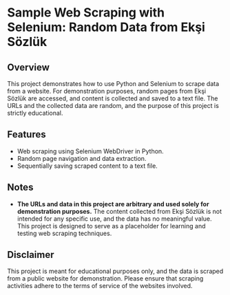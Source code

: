# Sample Web Scraping with Selenium: Random Data from Ekşi Sözlük

## Overview
This project demonstrates how to use Python and Selenium to scrape data from a website. For demonstration purposes, random pages from Ekşi Sözlük are accessed, and content is collected and saved to a text file. The URLs and the collected data are random, and the purpose of this project is strictly educational.

## Features
- Web scraping using Selenium WebDriver in Python.
- Random page navigation and data extraction.
- Sequentially saving scraped content to a text file.

## Notes
- **The URLs and data in this project are arbitrary and used solely for demonstration purposes.** The content collected from Ekşi Sözlük is not intended for any specific use, and the data has no meaningful value. This project is designed to serve as a placeholder for learning and testing web scraping techniques.

## Disclaimer
This project is meant for educational purposes only, and the data is scraped from a public website for demonstration. Please ensure that scraping activities adhere to the terms of service of the websites involved.
